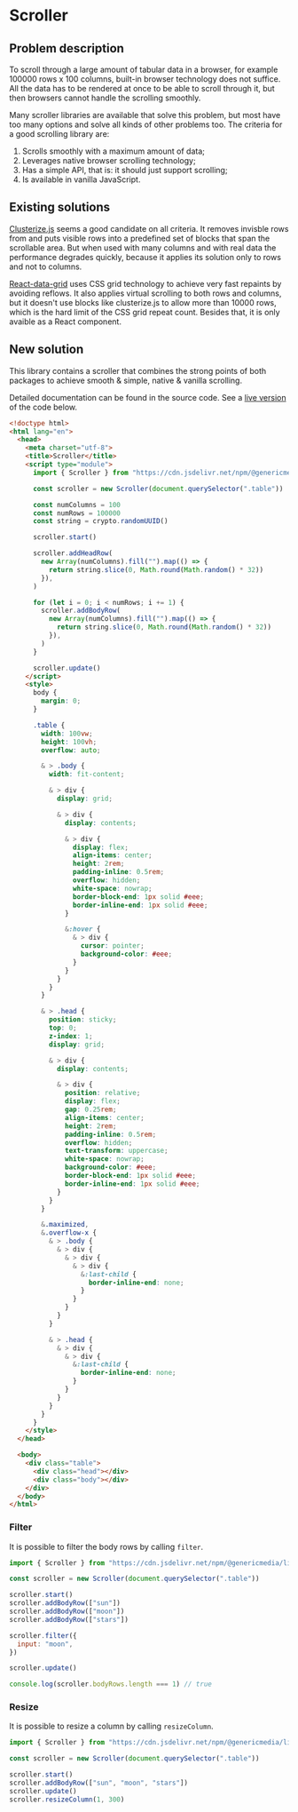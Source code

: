 # Scroller

## Problem description

To scroll through a large amount of tabular data in a browser, for example 100000 rows x 100 columns, built-in browser technology does not suffice. All the data has to be rendered at once to be able to scroll through it, but then browsers cannot handle the scrolling smoothly.

Many scroller libraries are available that solve this problem, but most have too many options and solve all kinds of other problems too. The criteria for a good scrolling library are:

1. Scrolls smoothly with a maximum amount of data;
2. Leverages native browser scrolling technology;
3. Has a simple API, that is: it should just support scrolling;
4. Is available in vanilla JavaScript.

## Existing solutions

[Clusterize.js](https://github.com/NeXTs/Clusterize.js) seems a good candidate on all criteria. It removes invisble rows from and puts visible rows into a predefined set of blocks that span the scrollable area. But when used with many columns and with real data the performance degrades quickly, because it applies its solution only to rows and not to columns.

[React-data-grid](https://github.com/adazzle/react-data-grid) uses CSS grid technology to achieve very fast repaints by avoiding reflows. It also applies virtual scrolling to both rows and columns, but it doesn't use blocks like clusterize.js to allow more than 10000 rows, which is the hard limit of the CSS grid repeat count. Besides that, it is only avaible as a React component.

## New solution

This library contains a scroller that combines the strong points of both packages to achieve smooth & simple, native & vanilla scrolling.

Detailed documentation can be found in the source code. See a [live version](https://genericmedia24.github.io/lib/scroller.html) of the code below.

```html
<!doctype html>
<html lang="en">
  <head>
    <meta charset="utf-8">
    <title>Scroller</title>
    <script type="module">
      import { Scroller } from "https://cdn.jsdelivr.net/npm/@genericmedia/lib@1.6.1/+esm"

      const scroller = new Scroller(document.querySelector(".table"))

      const numColumns = 100
      const numRows = 100000
      const string = crypto.randomUUID()

      scroller.start()

      scroller.addHeadRow(
        new Array(numColumns).fill("").map(() => {
          return string.slice(0, Math.round(Math.random() * 32))
        }),
      )

      for (let i = 0; i < numRows; i += 1) {
        scroller.addBodyRow(
          new Array(numColumns).fill("").map(() => {
            return string.slice(0, Math.round(Math.random() * 32))
          }),
        )
      }

      scroller.update()
    </script>
    <style>
      body {
        margin: 0;
      }

      .table {
        width: 100vw;
        height: 100vh;
        overflow: auto;

        & > .body {
          width: fit-content;

          & > div {
            display: grid;

            & > div {
              display: contents;

              & > div {
                display: flex;
                align-items: center;
                height: 2rem;
                padding-inline: 0.5rem;
                overflow: hidden;
                white-space: nowrap;
                border-block-end: 1px solid #eee;
                border-inline-end: 1px solid #eee;
              }

              &:hover {
                & > div {
                  cursor: pointer;
                  background-color: #eee;
                }
              }
            }
          }
        }

        & > .head {
          position: sticky;
          top: 0;
          z-index: 1;
          display: grid;

          & > div {
            display: contents;

            & > div {
              position: relative;
              display: flex;
              gap: 0.25rem;
              align-items: center;
              height: 2rem;
              padding-inline: 0.5rem;
              overflow: hidden;
              text-transform: uppercase;
              white-space: nowrap;
              background-color: #eee;
              border-block-end: 1px solid #eee;
              border-inline-end: 1px solid #eee;
            }
          }
        }

        &.maximized,
        &.overflow-x {
          & > .body {
            & > div {
              & > div {
                & > div {
                  &:last-child {
                    border-inline-end: none;
                  }
                }
              }
            }
          }

          & > .head {
            & > div {
              & > div {
                &:last-child {
                  border-inline-end: none;
                }
              }
            }
          }
        }
      }
    </style>
  </head>

  <body>
    <div class="table">
      <div class="head"></div>
      <div class="body"></div>
    </div>
  </body>
</html>
```

### Filter

It is possible to filter the body rows by calling `filter`.

```javascript
import { Scroller } from "https://cdn.jsdelivr.net/npm/@genericmedia/lib@1.6.1/+esm"

const scroller = new Scroller(document.querySelector(".table"))

scroller.start()
scroller.addBodyRow(["sun"])
scroller.addBodyRow(["moon"])
scroller.addBodyRow(["stars"])

scroller.filter({
  input: "moon",
})

scroller.update()

console.log(scroller.bodyRows.length === 1) // true
```

### Resize

It is possible to resize a column by calling `resizeColumn`.

```javascript
import { Scroller } from "https://cdn.jsdelivr.net/npm/@genericmedia/lib@1.6.1/+esm"

const scroller = new Scroller(document.querySelector(".table"))

scroller.start()
scroller.addBodyRow(["sun", "moon", "stars"])
scroller.update()
scroller.resizeColumn(1, 300)
```
